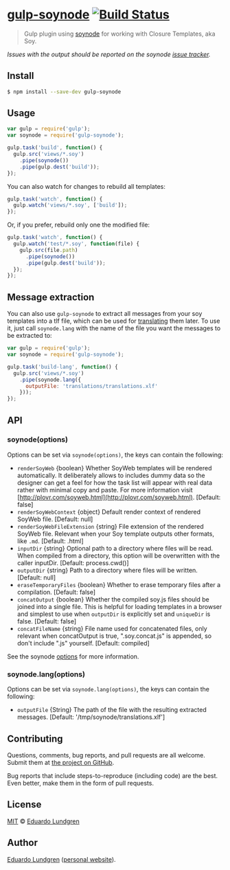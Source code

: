 # [gulp-soynode](http://gulpjs.com) [![Build Status](https://travis-ci.org/eduardolundgren/gulp-soynode.svg?branch=master)](https://travis-ci.org/eduardolundgren/gulp-soynode)

> Gulp plugin using [soynode](https://github.com/Medium/soynode) for working with Closure Templates, aka Soy.

*Issues with the output should be reported on the soynode [issue tracker](https://github.com/Medium/soynode/issues).*

## Install

```bash
$ npm install --save-dev gulp-soynode
```

## Usage

```js
var gulp = require('gulp');
var soynode = require('gulp-soynode');

gulp.task('build', function() {
  gulp.src('views/*.soy')
    .pipe(soynode())
    .pipe(gulp.dest('build'));
});
```

You can also watch for changes to rebuild all templates:

```js
gulp.task('watch', function() {
  gulp.watch('views/*.soy', ['build']);
});
```

Or, if you prefer, rebuild only one the modified file:

```js
gulp.task('watch', function() {
  gulp.watch('test/*.soy', function(file) {
    gulp.src(file.path)
      .pipe(soynode())
      .pipe(gulp.dest('build'));
  });
});
```

## Message extraction
You can also use `gulp-soynode` to extract all messages from your soy templates into a tlf file, which can be used for [translating](https://developers.google.com/closure/templates/docs/translation) them later. To use it, just call `soynode.lang` with the name of the file you want the messages to be extracted to:

```js
var gulp = require('gulp');
var soynode = require('gulp-soynode');

gulp.task('build-lang', function() {
  gulp.src('views/*.soy')
    .pipe(soynode.lang({
      outputFile: 'translations/translations.xlf'
    }));
});
```

## API

### soynode(options)

Options can be set via `soynode(options)`, the keys can contain the following:

- `renderSoyWeb` {boolean} Whether SoyWeb templates will be rendered automatically. It deliberately allows to includes dummy data so the designer can get a feel for how the task list will appear with real data rather with minimal copy and paste. For more information visit [http://plovr.com/soyweb.html](http://plovr.com/soyweb.html). [Default: false]
- `renderSoyWebContext` {object} Default render context of rendered SoyWeb file. [Default: null]
- `renderSoyWebFileExtension` {string} File extension of the rendered SoyWeb file. Relevant when your Soy template outputs other formats, like `.md`. [Default: .html]
- `inputDir` {string} Optional path to a directory where files will be read. When compiled from a directory, this option will be overwritten with the caller inputDir. [Default: process.cwd()]
- `outputDir` {string} Path to a directory where files will be written. [Default: null]
- `eraseTemporaryFiles` {boolean} Whether to erase temporary files after a compilation. [Default: false]
- `concatOutput` {boolean} Whether the compiled soy.js files should be joined into a single file. This is helpful for loading templates in a browser and simplest to use when `outputDir` is explicitly set and `uniqueDir` is false. [Default: false]
- `concatFileName` {string} File name used for concatenated files, only relevant when concatOutput is true, ".soy.concat.js" is appended, so don't include ".js" yourself. [Default: compiled]

See the soynode [options](https://github.com/Medium/soynode) for more information.

### soynode.lang(options)

Options can be set via `soynode.lang(options)`, the keys can contain the following:

- `outputFile` {String} The path of the file with the resulting extracted messages. [Default: '/tmp/soynode/translations.xlf']

Contributing
------------

Questions, comments, bug reports, and pull requests are all welcome. Submit them at
[the project on GitHub](https://github.com/eduardolundgren/gulp-soynode/issues).

Bug reports that include steps-to-reproduce (including code) are the best. Even better, make them in
the form of pull requests.

## License

[MIT](http://opensource.org/licenses/MIT) © [Eduardo Lundgren](http://eduardo.io)

Author
------

[Eduardo Lundgren](https://github.com/eduardolundgren)
([personal website](http://eduardo.io)).

